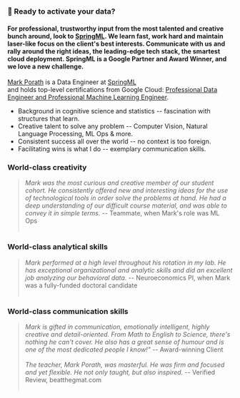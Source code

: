 ### 👋 Ready to activate your data?

#### For professional, trustworthy input from the most talented and creative bunch around, look to [SpringML](https://cloud.withgoogle.com/partners/detail/?id=springml&hl=en-US). We learn fast, work hard and maintain laser-like focus on the client's best interests. Communicate with us and rally around the right ideas, the leading-edge tech stack, the smartest cloud deployment. SpringML is a Google Partner and Award Winner, and we love a new challenge.

[Mark Porath](mailto:mark.porath@springml.com) is a Data Engineer at [SpringML](https://www.springml.com/) <br>
and holds top-level certifications from Google Cloud: [Professional Data Engineer and Professional Machine Learning Engineer](https://googlecloudcertified.credential.net/profile/1c4f1194b8357f40aeb20092e35457d9ad9cc46f?groups=68191&groups=205299&groups=69661&name=mark%20porath).

- Background in cognitive science and statistics -- fascination with structures that learn.
- Creative talent to solve any problem -- Computer Vision, Natural Language Processing, ML Ops & more.
- Consistent success all over the world -- no context is too foreign.
- Facilitating wins is what I do -- exemplary communication skills.

### World-class creativity
> *Mark was the most curious and creative member of our student cohort. He consistently offered new and interesting ideas for the use of technological tools in order solve the problems at hand. He had a deep understanding of our difficult course material, and was able to convey it in simple terms.* -- Teammate, when Mark's role was ML Ops <br><br>

### World-class analytical skills
> *Mark performed at a high level throughout his rotation in my lab. He has exceptional organizational and analytic skills and did an excellent job analyzing our behavioral data.* -- Neuroeconomics PI, when Mark was a fully-funded doctoral candidate <br><br>

### World-class communication skills
> *Mark is gifted in communication, emotionally intelligent, highly creative and detail-oriented. From Math to English to Science, there's nothing he can't cover. He also has a great sense of humour and is one of the most dedicated people I know!"* -- Award-winning Client <br><br>
> *The teacher, Mark Porath, was masterful. He was firm and focused and yet flexible. He not only taught, but also inspired.* -- Verified Review, beatthegmat.com <br><br>

<!-- ![Mark's GitHub stats](https://github-readme-stats.vercel.app/api?username=m-rath&count_private=true&theme=dark) -->
<!--
**m-rath/m-rath** is a ✨ _special_ ✨ repository because its `README.md` (this file) appears on your GitHub profile.

Here are some ideas to get you started:

- 🔭 I’m currently working on ...
- 🌱 I’m currently learning ...
- 👯 I’m looking to collaborate on ...
- 🤔 I’m looking for help with ...
- 💬 Ask me about ...
- 📫 How to reach me: ...
- 😄 Pronouns: ...
- ⚡ Fun fact: ...
-->
